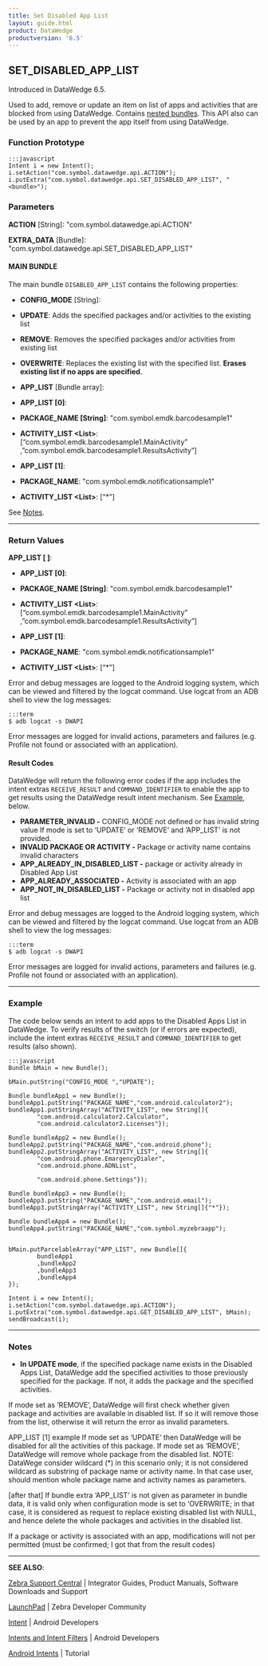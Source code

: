 ```yaml
---
title: Set Disabled App List
layout: guide.html
product: DataWedge
productversion: '6.5'
---
```


## SET_DISABLED_APP_LIST

Introduced in DataWedge 6.5. 

Used to add, remove or update an item on list of apps and activities that are blocked from using DataWedge. Contains [nested bundles](../overview/#nestedbundles). This API also can be used by an app to prevent the app itself from using DataWedge. 

### Function Prototype

	:::javascript
	Intent i = new Intent();
	i.setAction("com.symbol.datawedge.api.ACTION");
	i.putExtra("com.symbol.datawedge.api.SET_DISABLED_APP_LIST", "<bundle>");

### Parameters
**ACTION** [String]: "com.symbol.datawedge.api.ACTION"

**EXTRA_DATA** [Bundle]: "com.symbol.datawedge.api.SET_DISABLED_APP_LIST"

#### MAIN BUNDLE

The main bundle `DISABLED_APP_LIST` contains the following properties:

* **CONFIG_MODE** [String]:
 * **UPDATE**: Adds the specified packages and/or activities to the existing list 
 * **REMOVE**: Removes the specified packages and/or activities from existing list
 * **OVERWRITE**: Replaces the existing list with the specified list. **Erases existing list if no apps are specified**.   
* **APP_LIST** [Bundle array]: 
 * **APP_LIST [0]**:
  * **PACKAGE_NAME [String]**: "com.symbol.emdk.barcodesample1"
  * **ACTIVITY_LIST &lt;List&gt;**: [“com.symbol.emdk.barcodesample1.MainActivity” ,”com.symbol.emdk.barcodesample1.ResultsActivity”]

* **APP_LIST [1]**:
 * **PACKAGE_NAME**: "com.symbol.emdk.notificationsample1"
 * **ACTIVITY_LIST &lt;List&gt;**: [“*”]

See [Notes](#notes). 

-----

### Return Values

**APP_LIST [ ]**:

* **APP_LIST [0]**:
 * **PACKAGE_NAME [String]**: "com.symbol.emdk.barcodesample1"
 * **ACTIVITY_LIST &lt;List&gt;**: [“com.symbol.emdk.barcodesample1.MainActivity” ,”com.symbol.emdk.barcodesample1.ResultsActivity”]

* **APP_LIST [1]**:
 * **PACKAGE_NAME**: "com.symbol.emdk.notificationsample1"
 * **ACTIVITY_LIST &lt;List&gt;**: [“*”]

Error and debug messages are logged to the Android logging system, which can be viewed and filtered by the logcat command. Use logcat from an ADB shell to view the log messages:

	:::term
	$ adb logcat -s DWAPI

Error messages are logged for invalid actions, parameters and failures (e.g. Profile not found or associated with an application).


#### Result Codes

DataWedge will return the following error codes if the app includes the intent extras `RECEIVE_RESULT` and `COMMAND_IDENTIFIER` to enable the app to get results using the DataWedge result intent mechanism. See [Example](#example), below. 

* **PARAMETER_INVALID -** CONFIG_MODE not defined or has invalid string value
If mode is set to ‘UPDATE’ or ‘REMOVE’ and ‘APP_LIST’ is not provided.
* **INVALID PACKAGE OR ACTIVITY -** Package or activity name contains invalid characters
* **APP_ALREADY_IN_DISABLED_LIST -** package or activity already in Disabled App List
* **APP_ALREADY_ASSOCIATED -** Activity is associated with an app
* **APP_NOT_IN_DISABLED_LIST -** Package or activity not in disabled app list

Error and debug messages are logged to the Android logging system, which can be viewed and filtered by the logcat command. Use logcat from an ADB shell to view the log messages:

	:::term
	$ adb logcat -s DWAPI

Error messages are logged for invalid actions, parameters and failures (e.g. Profile not found or associated with an application).

-----

### Example

The code below sends an intent to add apps to the Disabled Apps List in DataWedge. To verify results of the switch (or if errors are expected), include the intent extras `RECEIVE_RESULT` and `COMMAND_IDENTIFIER` to get results (also shown).

	:::javascript
	Bundle bMain = new Bundle();

	bMain.putString("CONFIG_MODE ","UPDATE");

	Bundle bundleApp1 = new Bundle();
	bundleApp1.putString("PACKAGE_NAME","com.android.calculator2");
	bundleApp1.putStringArray("ACTIVITY_LIST", new String[]{
	        "com.android.calculator2.Calculator",
	        "com.android.calculator2.Licenses"});

	Bundle bundleApp2 = new Bundle();
	bundleApp2.putString("PACKAGE_NAME","com.android.phone");
	bundleApp2.putStringArray("ACTIVITY_LIST", new String[]{
	        "com.android.phone.EmargencyDialer",
	        "com.android.phone.ADNList",

	        "com.android.phone.Settings"});

	Bundle bundleApp3 = new Bundle();
	bundleApp3.putString("PACKAGE_NAME","com.android.email");
	bundleApp3.putStringArray("ACTIVITY_LIST", new String[]{"*"});

	Bundle bundleApp4 = new Bundle();
	bundleApp4.putString("PACKAGE_NAME","com.symbol.myzebraapp");


	bMain.putParcelableArray("APP_LIST", new Bundle[]{
	        bundleApp1
	        ,bundleApp2
	        ,bundleApp3
	        ,bundleApp4
	});

	Intent i = new Intent();
	i.setAction("com.symbol.datawedge.api.ACTION");
	i.putExtra("com.symbol.datawedge.api.GET_DISABLED_APP_LIST", bMain);
	sendBroadcast(i);

-----

### Notes

* **In UPDATE mode**, if the specified package name exists in the Disabled Apps List, DataWedge add the specified activities to those previously specified for the package. If not, it adds the package and the specified activities.

If mode set as ‘REMOVE’, DataWedge will first check whether given package and activities are available in disabled list. If so it will remove those from the list, otherwise it will return the error as invalid parameters.

APP_LIST [1] example
If mode set as ‘UPDATE’ then DataWedge will be disabled for all the activities of this package.
If mode set as ‘REMOVE’, DataWedge will remove whole package from the disabled list. 
NOTE: DataWege consider wildcard (*) in this scenario only; it is not considered wildcard as substring of package name or activity name. In that case user, should mention whole package name and activity names as parameters.

[after that]
If bundle extra ‘APP_LIST’ is not given as parameter in bundle data, it is valid only when configuration mode is set to ‘OVERWRITE; in that case, it is considered as request to replace existing disabled list with NULL, and hence delete the whole packages and activities in the disabled list.        

If a package or activity is associated with an app, modifications will not per permitted (must be confirmed; I got that from the result codes) 

-----

**SEE ALSO**:

[Zebra Support Central](https://www.zebra.com/us/en/support-downloads.html) | Integrator Guides, Product Manuals, Software Downloads and Support

[LaunchPad](https://developer.zebra.com/welcome) | Zebra Developer Community

[Intent](https://developer.android.com/reference/android/content/Intent.html) | Android Developers

[Intents and Intent Filters](http://developer.android.com/guide/components/intents-filters.html) | Android Developers

[Android Intents](http://www.vogella.com/tutorials/AndroidIntent/article.html) | Tutorial
